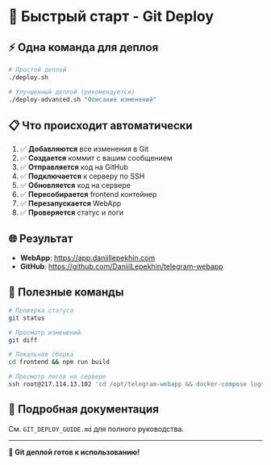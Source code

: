 # 🚀 Быстрый старт - Git Deploy

## ⚡ Одна команда для деплоя

```bash
# Простой деплой
./deploy.sh

# Улучшенный деплой (рекомендуется)
./deploy-advanced.sh "Описание изменений"
```

## 📋 Что происходит автоматически

1. ✅ **Добавляются** все изменения в Git
2. ✅ **Создается** коммит с вашим сообщением
3. ✅ **Отправляется** код на GitHub
4. ✅ **Подключается** к серверу по SSH
5. ✅ **Обновляется** код на сервере
6. ✅ **Пересобирается** frontend контейнер
7. ✅ **Перезапускается** WebApp
8. ✅ **Проверяется** статус и логи

## 🌐 Результат

- **WebApp**: https://app.daniillepekhin.com
- **GitHub**: https://github.com/DaniilLepekhin/telegram-webapp

## 🔧 Полезные команды

```bash
# Проверка статуса
git status

# Просмотр изменений
git diff

# Локальная сборка
cd frontend && npm run build

# Просмотр логов на сервере
ssh root@217.114.13.102 'cd /opt/telegram-webapp && docker-compose logs -f frontend'
```

## 📖 Подробная документация

См. `GIT_DEPLOY_GUIDE.md` для полного руководства.

---

**🎉 Git деплой готов к использованию!** 
